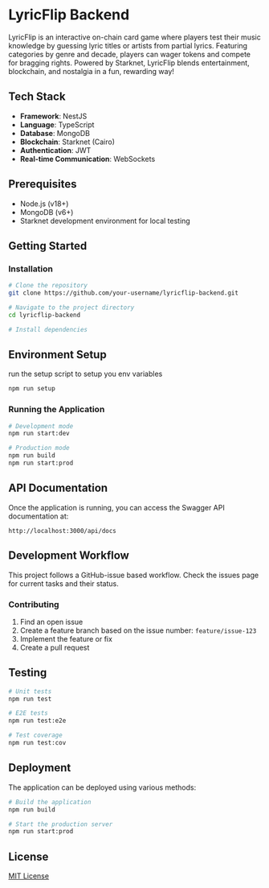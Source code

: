 
# LyricFlip Backend

LyricFlip is an interactive on-chain card game where players test their music knowledge by guessing lyric titles or artists from partial lyrics. Featuring categories by genre and decade, players can wager tokens and compete for bragging rights. Powered by Starknet, LyricFlip blends entertainment, blockchain, and nostalgia in a fun, rewarding way!

## Tech Stack

- **Framework**: NestJS
- **Language**: TypeScript
- **Database**: MongoDB
- **Blockchain**: Starknet (Cairo)
- **Authentication**: JWT
- **Real-time Communication**: WebSockets

## Prerequisites

- Node.js (v18+)
- MongoDB (v6+)
- Starknet development environment for local testing

## Getting Started

### Installation

```bash
# Clone the repository
git clone https://github.com/your-username/lyricflip-backend.git

# Navigate to the project directory
cd lyricflip-backend

# Install dependencies
```

## Environment Setup
run the setup script to setup you env variables 
```bash
npm run setup

```


### Running the Application

```bash
# Development mode
npm run start:dev

# Production mode
npm run build
npm run start:prod
```

## API Documentation

Once the application is running, you can access the Swagger API documentation at:

```
http://localhost:3000/api/docs
```

## Development Workflow

This project follows a GitHub-issue based workflow. Check the issues page for current tasks and their status.

### Contributing

1. Find an open issue
2. Create a feature branch based on the issue number: `feature/issue-123`
3. Implement the feature or fix
4. Create a pull request

## Testing

```bash
# Unit tests
npm run test

# E2E tests
npm run test:e2e

# Test coverage
npm run test:cov
```

## Deployment

The application can be deployed using various methods:

```bash
# Build the application
npm run build

# Start the production server
npm run start:prod
```

## License

[MIT License](LICENSE)

